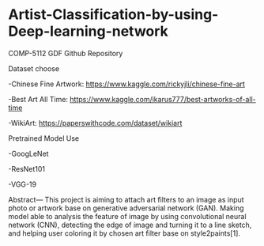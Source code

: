 # Artist-Classification-by-using-Deep-learning-network
COMP-5112 GDF Github Repository

Dataset choose

-Chinese Fine Artwork: https://www.kaggle.com/rickyjli/chinese-fine-art

-Best Art All Time: https://www.kaggle.com/ikarus777/best-artworks-of-all-time

-WikiArt: https://paperswithcode.com/dataset/wikiart

Pretrained Model Use

-GoogLeNet

-ResNet101

-VGG-19

Abstract— This project is aiming to attach art filters to an
image as input photo or artwork base on generative adversarial
network (GAN). Making model able to analysis the feature of
image by using convolutional neural network (CNN), detecting
the edge of image and turning it to a line sketch, and helping
user coloring it by chosen art filter base on style2paints[1].
